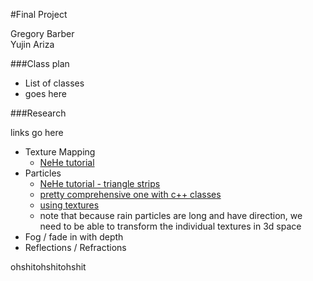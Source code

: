 #Final Project

Gregory Barber  
Yujin Ariza

###Class plan

- List of classes
- goes here

###Research

links go here

- Texture Mapping
	- [NeHe tutorial](http://nehe.gamedev.net/tutorial/texture_mapping/12038/)
- Particles
	- [NeHe tutorial - triangle strips](http://nehe.gamedev.net/tutorial/particle_engine_using_triangle_strips/21001/)
	- [pretty comprehensive one with c++ classes](http://3dgep.com/?p=1057)
	- [using textures](http://www.opengl-tutorial.org/intermediate-tutorials/billboards-particles/particles-instancing/)
	- note that because rain particles are long and have direction, we need to be able to transform the individual textures in 3d space
- Fog / fade in with depth
- Reflections / Refractions

ohshitohshitohshit
